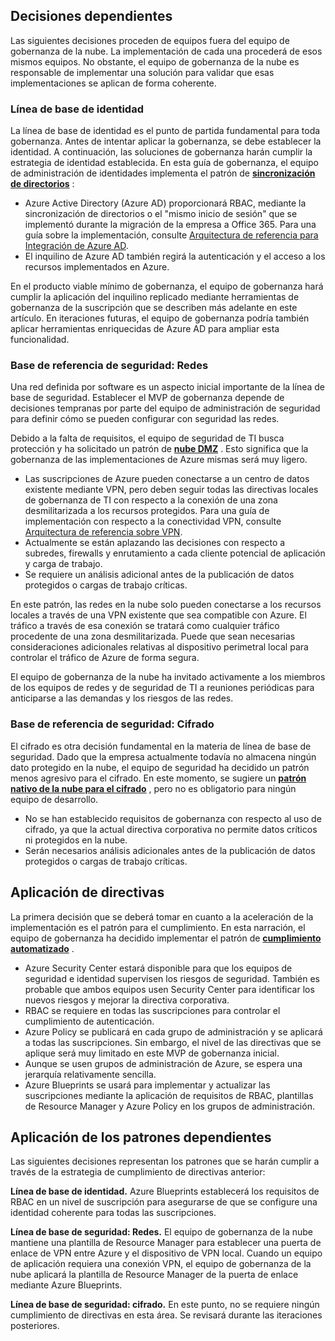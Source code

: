 <!-- TEMPLATE FILE - DO NOT ADD METADATA -->
<!-- markdownlint-disable MD002 MD041 -->

## <a name="dependent-decisions"></a>Decisiones dependientes

Las siguientes decisiones proceden de equipos fuera del equipo de gobernanza de la nube. La implementación de cada una procederá de esos mismos equipos. No obstante, el equipo de gobernanza de la nube es responsable de implementar una solución para validar que esas implementaciones se aplican de forma coherente.

### <a name="identity-baseline"></a>Línea de base de identidad

La línea de base de identidad es el punto de partida fundamental para toda gobernanza. Antes de intentar aplicar la gobernanza, se debe establecer la identidad. A continuación, las soluciones de gobernanza harán cumplir la estrategia de identidad establecida.
En esta guía de gobernanza, el equipo de administración de identidades implementa el patrón de **[sincronización de directorios](~/decision-guides/identity/index.md#directory-synchronization)** :

- Azure Active Directory (Azure AD) proporcionará RBAC, mediante la sincronización de directorios o el "mismo inicio de sesión" que se implementó durante la migración de la empresa a Office 365. Para una guía sobre la implementación, consulte [Arquitectura de referencia para Integración de Azure AD](https://docs.microsoft.com/azure/architecture/reference-architectures/identity/azure-ad).
- El inquilino de Azure AD también regirá la autenticación y el acceso a los recursos implementados en Azure.

En el producto viable mínimo de gobernanza, el equipo de gobernanza hará cumplir la aplicación del inquilino replicado mediante herramientas de gobernanza de la suscripción que se describen más adelante en este artículo. En iteraciones futuras, el equipo de gobernanza podría también aplicar herramientas enriquecidas de Azure AD para ampliar esta funcionalidad.

### <a name="security-baseline-networking"></a>Base de referencia de seguridad: Redes

Una red definida por software es un aspecto inicial importante de la línea de base de seguridad. Establecer el MVP de gobernanza depende de decisiones tempranas por parte del equipo de administración de seguridad para definir cómo se pueden configurar con seguridad las redes.

Debido a la falta de requisitos, el equipo de seguridad de TI busca protección y ha solicitado un patrón de **[nube DMZ](~/decision-guides/software-defined-network/cloud-dmz.md)** . Esto significa que la gobernanza de las implementaciones de Azure mismas será muy ligero.

- Las suscripciones de Azure pueden conectarse a un centro de datos existente mediante VPN, pero deben seguir todas las directivas locales de gobernanza de TI con respecto a la conexión de una zona desmilitarizada a los recursos protegidos. Para una guía de implementación con respecto a la conectividad VPN, consulte [Arquitectura de referencia sobre VPN](https://docs.microsoft.com/azure/architecture/reference-architectures/hybrid-networking/vpn).
- Actualmente se están aplazando las decisiones con respecto a subredes, firewalls y enrutamiento a cada cliente potencial de aplicación y carga de trabajo.
- Se requiere un análisis adicional antes de la publicación de datos protegidos o cargas de trabajo críticas.

En este patrón, las redes en la nube solo pueden conectarse a los recursos locales a través de una VPN existente que sea compatible con Azure. El tráfico a través de esa conexión se tratará como cualquier tráfico procedente de una zona desmilitarizada. Puede que sean necesarias consideraciones adicionales relativas al dispositivo perimetral local para controlar el tráfico de Azure de forma segura.

El equipo de gobernanza de la nube ha invitado activamente a los miembros de los equipos de redes y de seguridad de TI a reuniones periódicas para anticiparse a las demandas y los riesgos de las redes.

### <a name="security-baseline-encryption"></a>Base de referencia de seguridad: Cifrado

El cifrado es otra decisión fundamental en la materia de línea de base de seguridad. Dado que la empresa actualmente todavía no almacena ningún dato protegido en la nube, el equipo de seguridad ha decidido un patrón menos agresivo para el cifrado.
En este momento, se sugiere un **[patrón nativo de la nube para el cifrado](~/decision-guides/encryption/index.md#key-management)** , pero no es obligatorio para ningún equipo de desarrollo.

- No se han establecido requisitos de gobernanza con respecto al uso de cifrado, ya que la actual directiva corporativa no permite datos críticos ni protegidos en la nube.
- Serán necesarios análisis adicionales antes de la publicación de datos protegidos o cargas de trabajo críticas.

## <a name="policy-enforcement"></a>Aplicación de directivas

La primera decisión que se deberá tomar en cuanto a la aceleración de la implementación es el patrón para el cumplimiento. En esta narración, el equipo de gobernanza ha decidido implementar el patrón de **[cumplimiento automatizado](~/decision-guides/policy-enforcement/index.md#automated-enforcement)** .

- Azure Security Center estará disponible para que los equipos de seguridad e identidad supervisen los riesgos de seguridad. También es probable que ambos equipos usen Security Center para identificar los nuevos riesgos y mejorar la directiva corporativa.
- RBAC se requiere en todas las suscripciones para controlar el cumplimiento de autenticación.
- Azure Policy se publicará en cada grupo de administración y se aplicará a todas las suscripciones. Sin embargo, el nivel de las directivas que se aplique será muy limitado en este MVP de gobernanza inicial.
- Aunque se usen grupos de administración de Azure, se espera una jerarquía relativamente sencilla.
- Azure Blueprints se usará para implementar y actualizar las suscripciones mediante la aplicación de requisitos de RBAC, plantillas de Resource Manager y Azure Policy en los grupos de administración.

## <a name="applying-the-dependent-patterns"></a>Aplicación de los patrones dependientes

Las siguientes decisiones representan los patrones que se harán cumplir a través de la estrategia de cumplimiento de directivas anterior:

**Línea de base de identidad.** Azure Blueprints establecerá los requisitos de RBAC en un nivel de suscripción para asegurarse de que se configure una identidad coherente para todas las suscripciones.

**Línea de base de seguridad: Redes.** El equipo de gobernanza de la nube mantiene una plantilla de Resource Manager para establecer una puerta de enlace de VPN entre Azure y el dispositivo de VPN local. Cuando un equipo de aplicación requiera una conexión VPN, el equipo de gobernanza de la nube aplicará la plantilla de Resource Manager de la puerta de enlace mediante Azure Blueprints.

**Línea de base de seguridad: cifrado.** En este punto, no se requiere ningún cumplimiento de directivas en esta área. Se revisará durante las iteraciones posteriores.
